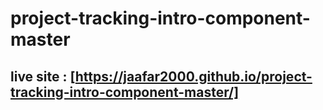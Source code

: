 # project-tracking-intro-component-master
## live site : [https://jaafar2000.github.io/project-tracking-intro-component-master/]

